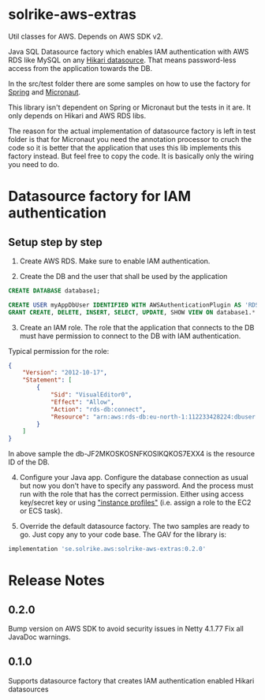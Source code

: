 # solrike-aws-extras
Util classes for AWS. Depends on AWS SDK v2.

Java SQL Datasource factory which enables IAM authentication with AWS RDS like MySQL on any [Hikari datasource](https://github.com/brettwooldridge/HikariCP). That means password-less access from the application towards the DB.

In the src/test folder there are some samples on how to use the factory for
[Spring](./src/test/java/se/solrike/aws/extras/datasourcefactory/sample/RdsIamDatasourceFactoryForSpring.java) and [Micronaut](./src/test/java/se/solrike/aws/extras/datasourcefactory/sample/RdsIamDatasourceFactoryForMicronaut.java).

This library isn't dependent on Spring or Micronaut but the tests in it are. It only depends on Hikari and AWS RDS libs.

The reason for the actual implementation of datasource factory is left in test folder is that for Micronaut you need the annotation processor to cruch the code so it is better that the application that uses this lib implements this factory instead. But feel free to copy the code. It is basically only the wiring you need to do.

# Datasource factory for IAM authentication

## Setup step by step

1) Create AWS RDS. Make sure to enable IAM authentication.

2) Create the DB and the user that shall be used by the application

```sql
CREATE DATABASE database1;

CREATE USER myAppDbUser IDENTIFIED WITH AWSAuthenticationPlugin AS 'RDS';
GRANT CREATE, DELETE, INSERT, SELECT, UPDATE, SHOW VIEW ON database1.* TO myAppDbUser;
```

3) Create an IAM role. The role that the application that connects to the DB must have permission to connect to the DB with IAM
authentication.

Typical permission for the role:


```json
{
    "Version": "2012-10-17",
    "Statement": [
        {
            "Sid": "VisualEditor0",
            "Effect": "Allow",
            "Action": "rds-db:connect",
            "Resource": "arn:aws:rds-db:eu-north-1:112233428224:dbuser:db-JF2MKOSKOSNFKOSIKQKOS7EXX4/myAppDbUser"
        }
    ]
}
```

In above sample the db-JF2MKOSKOSNFKOSIKQKOS7EXX4 is the resource ID of the DB.

4) Configure your Java app. Configure the database connection as usual but now you don't have to specify any password.
And the process must run with the role that has the correct permission. Either using access key/secret key or
using ["instance profiles"](https://docs.aws.amazon.com/IAM/latest/UserGuide/id_roles_use_switch-role-ec2_instance-profiles.html) (i.e. assign a role to the EC2 or ECS task).

5) Override the default datasource factory. The two samples are ready to go. Just copy any to your code base.
The GAV for the library is:

```gradle
implementation 'se.solrike.aws:solrike-aws-extras:0.2.0'
```

# Release Notes
## 0.2.0
Bump version on AWS SDK to avoid security issues in Netty 4.1.77
Fix all JavaDoc warnings.

## 0.1.0
Supports datasource factory that creates IAM authentication enabled Hikari datasources

